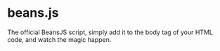 # beans.js
The official BeansJS script, simply add it to the body tag of your HTML code, and watch the magic happen.
